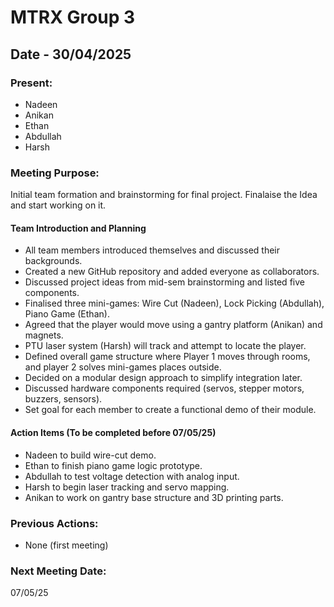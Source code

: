 # MTRX Group 3

##  Date - 30/04/2025
### Present:
- Nadeen  
- Anikan  
- Ethan  
- Abdullah  
- Harsh  

### Meeting Purpose:
Initial team formation and brainstorming for final project. Finalaise the Idea and start working on it.
  
#### Team Introduction and Planning
- All team members introduced themselves and discussed their backgrounds.
- Created a new GitHub repository and added everyone as collaborators.
- Discussed project ideas from mid-sem brainstorming and listed five components.
- Finalised three mini-games: Wire Cut (Nadeen), Lock Picking (Abdullah), Piano Game (Ethan).
- Agreed that the player would move using a gantry platform (Anikan) and magnets.
- PTU laser system (Harsh) will track and attempt to locate the player.
- Defined overall game structure where Player 1 moves through rooms, and player 2 solves mini-games places outside.
- Decided on a modular design approach to simplify integration later.
- Discussed hardware components required (servos, stepper motors, buzzers, sensors).
- Set goal for each member to create a functional demo of their module.
  
#### Action Items (To be completed before 07/05/25)
- Nadeen to build wire-cut demo.
- Ethan to finish piano game logic prototype.
- Abdullah to test voltage detection with analog input.
- Harsh to begin laser tracking and servo mapping.
- Anikan to work on gantry base structure and 3D printing parts.
  
### Previous Actions:
- None (first meeting)

### Next Meeting Date:
07/05/25

